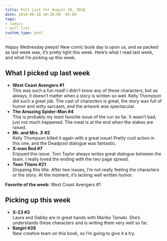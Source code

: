 ```yaml
---
title: Pull List for August 29, 2018
date: 2018-08-28 20:20:00 -05:00
tags:
- comics
- pull list
custom_type: post
---
```


Happy Wednesday peeps! New comic book day is upon us, and as packed as last week was, it’s pretty light this week. Here’s what I read last week, and what I’m picking up this week.

## What I picked up last week

- **West Coast Avengers #1**  
This was such a fun read! I didn’t know any of these characters, but as always, it doesn’t matter when a story is written so well. Kelly Thompson did such a great job. The cast of characters is great, the story was full of humor and witty sarcasm, and the artwork was spectacular.
- **The Amazing Spider-Man #4**  
This is probably my least favorite issue of the run so far. It wasn’t bad, just not much happened. The meat is at the end when the stakes are raised.
- **Mr. and Mrs. X #2**  
Kelly Thompson killed it again with a great issue! Pretty cool action in this one, and the Deadpool dialogue was fantastic.
- **X-men Red #7**  
Enjoyed this issue. Tom Taylor always writes great dialogue between the team. I really loved the ending with the two page spread.
- **Teen Titans #21**  
Dropping this title. After two issues, I’m not really feeling the characters or the story. At the moment, it’s lacking well written humor.

**Favorite of the week:** West Coast Avengers #1

## Picking up this week

- **X-23 #3**  
Laura and Gabby are in great hands with Mariko Tamaki. She’s understands these characters and is writing them very well so far.
- **Batgirl #26**  
New creative team on this book, so I’m going to give it a try.